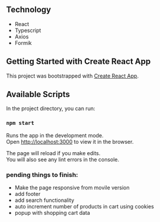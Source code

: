 ## Technology
- React
- Typescript
- Axios
- Formik

## Getting Started with Create React App

This project was bootstrapped with [Create React App](https://github.com/facebook/create-react-app).

## Available Scripts

In the project directory, you can run:

### `npm start`

Runs the app in the development mode.\
Open [http://localhost:3000](http://localhost:3000) to view it in the browser.

The page will reload if you make edits.\
You will also see any lint errors in the console.

### pending things to finish:
- Make the page responsive from movile version
- add footer
- add search functionality
- auto increment number of products in cart using cookies
- popup with shopping cart data